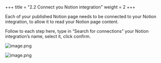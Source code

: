 +++
title = "2.2 Connect you Notion integration"
weight = 2
+++


Each of your published Notion page needs to be connected to your Notion integration, to allow it to read your Notion page content.


Follow to each step here, type in “Search for connections” your Notion integration’s name, select it, click confirm.


![image.png](/images/002-ii-level-1-notion-to-md/002-2-setup-notion-page/9-757267-image.png)


![image.png](/images/002-ii-level-1-notion-to-md/002-2-setup-notion-page/9-436142-image.png)


